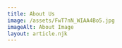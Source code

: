 ```yaml
---
title: About Us
image: /assets/FwT7nN_WIAA4Bo5.jpg
imageAlt: About Image
layout: article.njk
---
```


